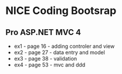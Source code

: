 # NICE Coding Bootsrap

## Pro ASP.NET MVC 4

- ex1 - page 16 - adding controler and view
- ex2 - page 27 - data entry and model
- ex3 - page 38 - validation
- ex4 - page 53 - mvc and ddd